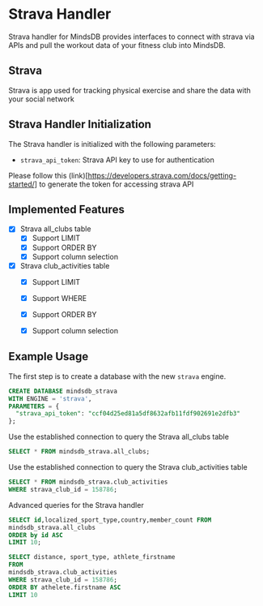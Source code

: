 # Strava Handler
Strava handler for MindsDB provides interfaces to connect with strava via APIs and pull the workout data of your fitness club into MindsDB.

## Strava
Strava is app used for tracking physical exercise and share the data with your social network 

## Strava Handler Initialization

The Strava handler is initialized with the following parameters:

- `strava_api_token`: Strava API key to use for authentication 

Please follow this (link)[https://developers.strava.com/docs/getting-started/] to generate the token for accessing strava API

## Implemented Features

- [x] Strava all_clubs table 
  - [x] Support LIMIT
  - [x] Support ORDER BY
  - [x] Support column selection

- [x] Strava club_activities table 
  - [x] Support LIMIT
  - [x] Support WHERE
  - [x] Support ORDER BY
  - [x] Support column selection


## Example Usage

The first step is to create a database with the new `strava` engine.

~~~~sql
CREATE DATABASE mindsdb_strava
WITH ENGINE = 'strava',
PARAMETERS = {
  "strava_api_token": "ccf04d25ed81a5df8632afb11fdf902691e2dfb3"  
};
~~~~

Use the established connection to query the Strava all_clubs table 

~~~~sql
SELECT * FROM mindsdb_strava.all_clubs;
~~~~

Use the established connection to query the Strava club_activities table 

~~~~sql
SELECT * FROM mindsdb_strava.club_activities
WHERE strava_club_id = 158786;
~~~~


Advanced queries for the Strava handler

~~~~sql
SELECT id,localized_sport_type,country,member_count FROM 
mindsdb_strava.all_clubs
ORDER by id ASC
LIMIT 10;
~~~~~~~

~~~~sql
SELECT distance, sport_type, athlete_firstname
FROM
mindsdb_strava.club_activities
WHERE strava_club_id = 158786;
ORDER BY athelete.firstname ASC
LIMIT 10
~~~~

